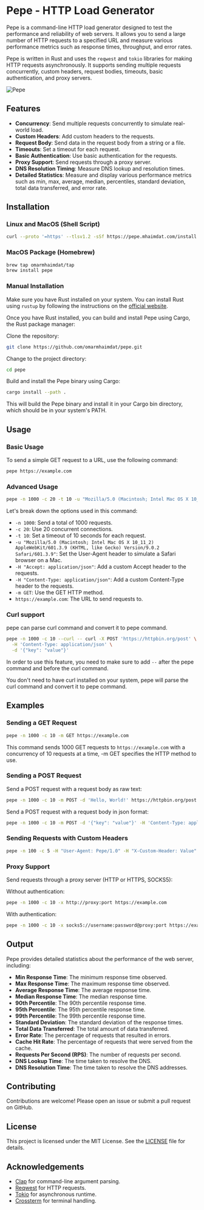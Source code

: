 # Pepe - HTTP Load Generator

Pepe is a command-line HTTP load generator designed to test the performance and reliability of web servers. It allows you to send a large number of HTTP requests to a specified URL and measure various performance metrics such as response times, throughput, and error rates.

Pepe is written in Rust and uses the `reqwest` and `tokio` libraries for making HTTP requests asynchronously. It supports sending multiple requests concurrently, custom headers, request bodies, timeouts, basic authentication, and proxy servers.

![Pepe](assets/pepe.gif)

## Features

- **Concurrency**: Send multiple requests concurrently to simulate real-world load.
- **Custom Headers**: Add custom headers to the requests.
- **Request Body**: Send data in the request body from a string or a file.
- **Timeouts**: Set a timeout for each request.
- **Basic Authentication**: Use basic authentication for the requests.
- **Proxy Support**: Send requests through a proxy server.
- **DNS Resolution Timing**: Measure DNS lookup and resolution times.
- **Detailed Statistics**: Measure and display various performance metrics such as min, max, average, median, percentiles, standard deviation, total data transferred, and error rate.

## Installation

### Linux and MacOS (Shell Script)

```bash
curl --proto '=https' --tlsv1.2 -sSf https://pepe.mhaimdat.com/install.sh | sh
```

### MacOS Package (Homebrew)

```bash
brew tap omarmhaimdat/tap
brew install pepe
```

### Manual Installation

Make sure you have Rust installed on your system. You can install Rust using `rustup` by following the instructions on the [official website](https://www.rust-lang.org/tools/install).

Once you have Rust installed, you can build and install Pepe using Cargo, the Rust package manager:


Clone the repository:

```bash
git clone https://github.com/omarmhaimdat/pepe.git
```

Change to the project directory:
```bash
cd pepe
```

Build and install the Pepe binary using Cargo:
```bash
cargo install --path .
```

This will build the Pepe binary and install it in your Cargo bin directory, which should be in your system's PATH.

## Usage

### Basic Usage

To send a simple GET request to a URL, use the following command:

```bash
pepe https://example.com
```

### Advanced Usage

```bash
pepe -n 1000 -c 20 -t 10 -u "Mozilla/5.0 (Macintosh; Intel Mac OS X 10_11_2) AppleWebKit/601.3.9 (KHTML, like Gecko) Version/9.0.2 Safari/601.3.9" -H "Accept: application/json" -H "Content-Type: application/json" -m GET https://example.com
```

Let's break down the options used in this command:

- `-n 1000`: Send a total of 1000 requests.
- `-c 20`: Use 20 concurrent connections.
- `-t 10`: Set a timeout of 10 seconds for each request.
- `-u "Mozilla/5.0 (Macintosh; Intel Mac OS X 10_11_2) AppleWebKit/601.3.9 (KHTML, like Gecko) Version/9.0.2 Safari/601.3.9"`: Set the User-Agent header to simulate a Safari browser on a Mac.
- `-H "Accept: application/json"`: Add a custom Accept header to the requests.
- `-H "Content-Type: application/json"`: Add a custom Content-Type header to the requests.
- `-m GET`: Use the GET HTTP method.
- `https://example.com`: The URL to send requests to.


### Curl support

pepe can parse curl command and convert it to pepe command.

```bash
pepe -n 1000 -c 10 --curl -- curl -X POST 'https://httpbin.org/post' \
  -H 'Content-Type: application/json' \
  -d '{"key": "value"}'
```

In order to use this feature, you need to make sure to add `--` after the pepe command and before the curl command.

You don't need to have curl installed on your system, pepe will parse the curl command and convert it to pepe command.

## Examples

### Sending a GET Request

```bash
pepe -n 1000 -c 10 -m GET https://example.com
```

This command sends 1000 GET requests to `https://example.com` with a concurrency of 10 requests at a time, -m GET specifies the HTTP method to use.

### Sending a POST Request

Send a POST request with a request body as raw text:

```bash
pepe -n 1000 -c 10 -m POST -d 'Hello, World!' https://httpbin.org/post
```

Send a POST request with a request body in json format:

```bash
pepe -n 1000 -c 10 -m POST -d '{"key": "value"}' -H 'Content-Type: application/json' https://httpbin.org/post
```

### Sending Requests with Custom Headers

```bash
pepe -n 100 -c 5 -H "User-Agent: Pepe/1.0" -H "X-Custom-Header: Value" https://example.com
```

### Proxy Support

Send requests through a proxy server (HTTP or HTTPS, SOCKS5):

Without authentication:

```bash
pepe -n 1000 -c 10 -x http://proxy:port https://example.com
```


With authentication:

```bash
pepe -n 1000 -c 10 -x socks5://username:password@proxy:port https://example.com
```

## Output

Pepe provides detailed statistics about the performance of the web server, including:

- **Min Response Time**: The minimum response time observed.
- **Max Response Time**: The maximum response time observed.
- **Average Response Time**: The average response time.
- **Median Response Time**: The median response time.
- **90th Percentile**: The 90th percentile response time.
- **95th Percentile**: The 95th percentile response time.
- **99th Percentile**: The 99th percentile response time.
- **Standard Deviation**: The standard deviation of the response times.
- **Total Data Transferred**: The total amount of data transferred.
- **Error Rate**: The percentage of requests that resulted in errors.
- **Cache Hit Rate**: The percentage of requests that were served from the cache.
- **Requests Per Second (RPS)**: The number of requests per second.
- **DNS Lookup Time**: The time taken to resolve the DNS.
- **DNS Resolution Time**: The time taken to resolve the DNS addresses.


## Contributing

Contributions are welcome! Please open an issue or submit a pull request on GitHub.

## License

This project is licensed under the MIT License. See the [LICENSE](LICENSE) file for details.

## Acknowledgements

- [Clap](https://github.com/clap-rs/clap) for command-line argument parsing.
- [Reqwest](https://github.com/seanmonstar/reqwest) for HTTP requests.
- [Tokio](https://github.com/tokio-rs/tokio) for asynchronous runtime.
- [Crossterm](https://github.com/crossterm-rs/crossterm) for terminal handling.
